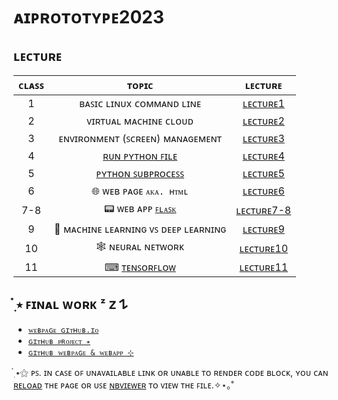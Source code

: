 # **ᴀɪᴘʀᴏᴛᴏᴛʏᴘᴇ2023**

## **ʟᴇᴄᴛᴜʀᴇ​**
| **ᴄʟᴀꜱꜱ** | **ᴛᴏᴘɪᴄ** | **ʟᴇᴄᴛᴜʀᴇ** |
|:---:|:---:|:---:|
| 1 | ʙᴀꜱɪᴄ ʟɪɴᴜx ᴄᴏᴍᴍᴀɴᴅ ʟɪɴᴇ | [ʟᴇᴄᴛᴜʀᴇ1](Lecture/Lecture1.md)|
| 2 | ᴠɪʀᴛᴜᴀʟ ᴍᴀᴄʜɪɴᴇ ᴄʟᴏᴜᴅ | [ʟᴇᴄᴛᴜʀᴇ2](Lecture/Lecture2.md)|
| 3 | ᴇɴᴠɪʀᴏɴᴍᴇɴᴛ (ꜱᴄʀᴇᴇɴ) ᴍᴀɴᴀɢᴇᴍᴇɴᴛ | [ʟᴇᴄᴛᴜʀᴇ3](Lecture/Lecture3.md)|
| 4 | [ʀᴜɴ ᴘʏᴛʜᴏɴ ꜰɪʟᴇ](https://github.com/nxxk23/AIPrototype2023/blob/main/firstpy.py) | [ʟᴇᴄᴛᴜʀᴇ4](Lecture/Lecture4.md)|
| 5 | [ᴘʏᴛʜᴏɴ ꜱᴜʙᴘʀᴏᴄᴇꜱꜱ](https://github.com/nxxk23/AIPrototype2023/blob/main/python_subprocess.py) | [ʟᴇᴄᴛᴜʀᴇ5](Lecture/Lecture5.md) |
| 6 | ​🌐 ᴡᴇʙ ᴘᴀɢᴇ `ᴀᴋᴀ. ʜᴛᴍʟ` | [ʟᴇᴄᴛᴜʀᴇ6](Lecture/Lecture6.md) |
| 7-8 | 📟 ᴡᴇʙ ᴀᴘᴘ [`ꜰʟᴀꜱᴋ`](https://github.com/nxxk23/AIPrototype2023/blob/main/firstflask.py) | [ʟᴇᴄᴛᴜʀᴇ7-8](Lecture/Lecture7-8.md) |
| 9 | 🤖 ᴍᴀᴄʜɪɴᴇ ʟᴇᴀʀɴɪɴɢ ᴠꜱ ᴅᴇᴇᴘ ʟᴇᴀʀɴɪɴɢ | [ʟᴇᴄᴛᴜʀᴇ9](Lecture/Lecture9.md) |
| 10 | 🕸 ɴᴇᴜʀᴀʟ ɴᴇᴛᴡᴏʀᴋ | [ʟᴇᴄᴛᴜʀᴇ10](Lecture/Lecture10.md) |
| 11 | ⌨ [ᴛᴇɴꜱᴏʀꜰʟᴏᴡ](https://github.com/nxxk23/AIPrototype2023/blob/main/Tensorflow_(Deep_Learning_Implementation).ipynb) | [ʟᴇᴄᴛᴜʀᴇ11](Tensorflow_(Deep_Learning_Implementation).ipynb) |

##  ๋࣭ ⭑ ꜰɪɴᴀʟ ᴡᴏʀᴋ ᶻ 𝗓 𐰁
 * [`ᴡᴇʙᴘᴀɢᴇ ɢɪᴛʜᴜʙ.ɪᴏ`](https://nxxk23.github.io/ckd-webpage/index.html)
 * [`​ɢɪᴛʜᴜʙ​ ᴘʀᴏᴊᴇᴄᴛ ⭒`​](https://github.com/nxxk23/PROJECT)
 * [`ɢɪᴛʜᴜʙ ᴡᴇʙᴘᴀɢᴇ & ᴡᴇʙᴀᴘᴘ ⊹`​](https://github.com/nxxk23/ckd-webpage)

  ๋࣭ ⭑⚝  ᴘꜱ. ɪɴ ᴄᴀꜱᴇ ᴏꜰ ᴜɴᴀᴠᴀɪʟᴀʙʟᴇ ʟɪɴᴋ ᴏʀ ᴜɴᴀʙʟᴇ ᴛᴏ ʀᴇɴᴅᴇʀ ᴄᴏᴅᴇ ʙʟᴏᴄᴋ, ʏᴏᴜ ᴄᴀɴ <ins>ʀᴇʟᴏᴀᴅ</ins> ᴛʜᴇ ᴘᴀɢᴇ ᴏʀ ᴜꜱᴇ [ɴʙᴠɪᴇᴡᴇʀ](https://nbviewer.org/) ᴛᴏ ᴠɪᴇᴡ ᴛʜᴇ ꜰɪʟᴇ.✧⋆｡˚
